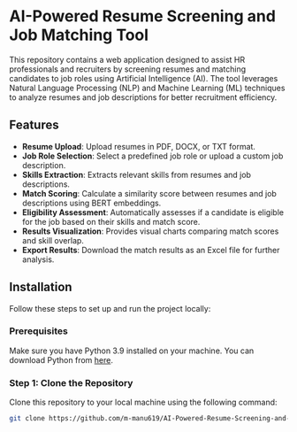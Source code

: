 # AI-Powered Resume Screening and Job Matching Tool

This repository contains a web application designed to assist HR professionals and recruiters by screening resumes and matching candidates to job roles using Artificial Intelligence (AI). The tool leverages Natural Language Processing (NLP) and Machine Learning (ML) techniques to analyze resumes and job descriptions for better recruitment efficiency.

## Features

- **Resume Upload**: Upload resumes in PDF, DOCX, or TXT format.
- **Job Role Selection**: Select a predefined job role or upload a custom job description.
- **Skills Extraction**: Extracts relevant skills from resumes and job descriptions.
- **Match Scoring**: Calculate a similarity score between resumes and job descriptions using BERT embeddings.
- **Eligibility Assessment**: Automatically assesses if a candidate is eligible for the job based on their skills and match score.
- **Results Visualization**: Provides visual charts comparing match scores and skill overlap.
- **Export Results**: Download the match results as an Excel file for further analysis.

## Installation

Follow these steps to set up and run the project locally:

### Prerequisites

Make sure you have Python 3.9 installed on your machine. You can download Python from [here](https://www.python.org/downloads/).

### Step 1: Clone the Repository

Clone this repository to your local machine using the following command:

```bash
git clone https://github.com/m-manu619/AI-Powered-Resume-Screening-and-Job-Matching-Tool.git
